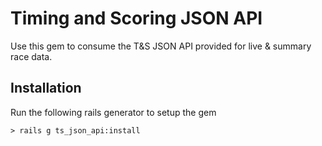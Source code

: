 # Timing and Scoring JSON API

Use this gem to consume the T&S JSON API provided for live & summary race data.

## Installation

Run the following rails generator to setup the gem

	> rails g ts_json_api:install